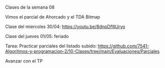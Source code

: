 Clases de la semana 08

Vimos el parcial de Ahorcado y el TDA Bitmap

Clase del miercoles 30/04: https://youtu.be/8dnpDfWJryo

Clase del jueves 01/05: feriado

Tarea:
Practicar parciales del listado subido: https://github.com/7541-Algoritmos-y-programacion-2/10-Clases/tree/main/Evaluaciones/Parciales

Avanzar con el TP


